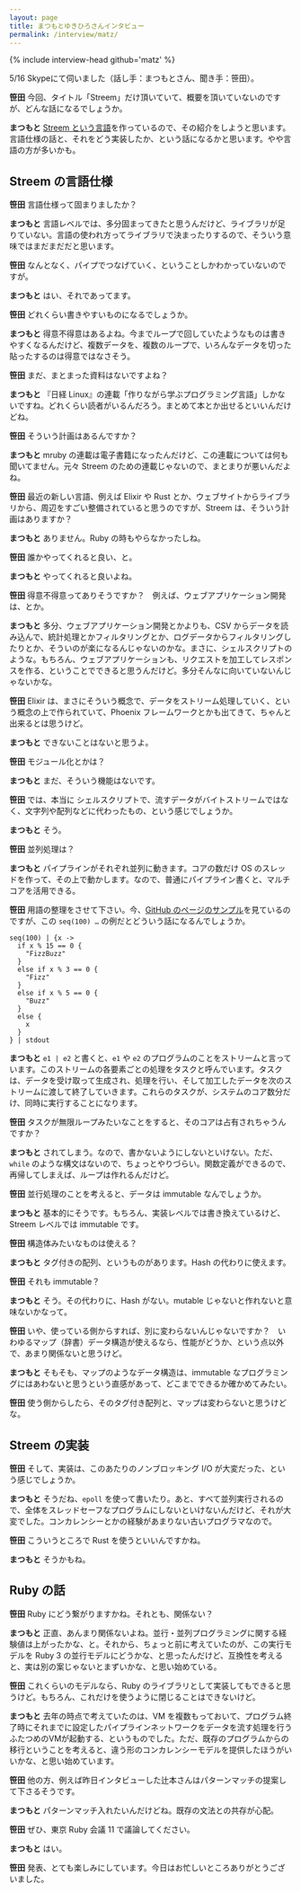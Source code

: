 ```yaml
---
layout: page
title: まつもとゆきひろさんインタビュー
permalink: /interview/matz/
---
```


{% include interview-head github='matz' %}

5/16 Skypeにて伺いました（話し手：まつもとさん、聞き手：笹田）。

__笹田__ 今回、タイトル「Streem」だけ頂いていて、概要を頂いていないのですが、どんな話になるでしょうか。

__まつもと__ [Streem という言語](https://github.com/matz/streem)を作っているので、その紹介をしようと思います。言語仕様の話と、それをどう実装したか、という話になるかと思います。やや言語の方が多いかも。

## Streem の言語仕様

__笹田__ 言語仕様って固まりましたか？

__まつもと__ 言語レベルでは、多分固まってきたと思うんだけど、ライブラリが足りていない。言語の使われ方ってライブラリで決まったりするので、そういう意味ではまだまだだと思います。

__笹田__ なんとなく、パイプでつなげていく、ということしかわかっていないのですが。

__まつもと__ はい、それであってます。

__笹田__ どれくらい書きやすいものになるでしょうか。

__まつもと__ 得意不得意はあるよね。今までループで回していたようなものは書きやすくなるんだけど、複数データを、複数のループで、いろんなデータを切った貼ったするのは得意ではなさそう。

__笹田__ まだ、まとまった資料はないですよね？

__まつもと__ 『日経 Linux』の連載「作りながら学ぶプログラミング言語」しかないですね。どれくらい読者がいるんだろう。まとめて本とか出せるといいんだけどね。

__笹田__ そういう計画はあるんですか？

__まつもと__ mruby の連載は電子書籍になったんだけど、この連載については何も聞いてません。元々 Streem のための連載じゃないので、まとまりが悪いんだよね。

__笹田__ 最近の新しい言語、例えば Elixir や Rust とか、ウェブサイトからライブラリから、周辺をすごい整備されていると思うのですが、Streem は、そういう計画はありますか？

__まつもと__ ありません。Ruby の時もやらなかったしね。

__笹田__ 誰かやってくれると良い、と。

__まつもと__ やってくれると良いよね。

__笹田__ 得意不得意ってありそうですか？　例えば、ウェブアプリケーション開発は、とか。

__まつもと__ 多分、ウェブアプリケーション開発とかよりも、CSV からデータを読み込んで、統計処理とかフィルタリングとか、ログデータからフィルタリングしたりとか、そういのが楽になるんじゃないのかな。まさに、シェルスクリプトのような。もちろん、ウェブアプリケーションも、リクエストを加工してレスポンスを作る、ということでできると思うんだけど。多分そんなに向いていないんじゃないかな。

__笹田__ Elixir は、まさにそういう概念で、データをストリーム処理していく、という概念の上で作られていて、Phoenix フレームワークとかも出てきて、ちゃんと出来るとは思うけど。

__まつもと__ できないことはないと思うよ。

__笹田__ モジュール化とかは？

__まつもと__ まだ、そういう機能はないです。

__笹田__ では、本当に シェルスクリプトで、流すデータがバイトストリームではなく、文字列や配列などに代わったもの、という感じでしょうか。

__まつもと__ そう。

__笹田__ 並列処理は？

__まつもと__ パイプラインがそれぞれ並列に動きます。コアの数だけ OS のスレッドを作って、その上で動かします。なので、普通にパイプライン書くと、マルチコアを活用できる。

__笹田__ 用語の整理をさせて下さい。今、[GitHub のページのサンプル](https://github.com/matz/streem/#examples)を見ているのですが、この `seq(100) …` の例だとどういう話になるんでしょうか。

```
seq(100) | {x ->
  if x % 15 == 0 {
    "FizzBuzz"
  }
  else if x % 3 == 0 {
    "Fizz"
  }
  else if x % 5 == 0 {
    "Buzz"
  }
  else {
    x
  }
} | stdout
```

__まつもと__ `e1 | e2` と書くと、`e1` や `e2` のプログラムのことをストリームと言っています。このストリームの各要素ごとの処理をタスクと呼んでいます。タスクは、データを受け取って生成され、処理を行い、そして加工したデータを次のストリームに渡して終了していきます。これらのタスクが、システムのコア数分だけ、同時に実行することになります。

__笹田__ タスクが無限ループみたいなことをすると、そのコアは占有されちゃうんですか？

__まつもと__ されてしまう。なので、書かないようにしないといけない。ただ、`while` のような構文はないので、ちょっとやりづらい。関数定義ができるので、再帰してしまえば、ループは作れるんだけど。

__笹田__ 並行処理のことを考えると、データは immutable なんでしょうか。

__まつもと__ 基本的にそうです。もちろん、実装レベルでは書き換えているけど、Streem レベルでは immutable です。

__笹田__ 構造体みたいなものは使える？

__まつもと__ タグ付きの配列、というものがあります。Hash の代わりに使えます。

__笹田__ それも immutable？

__まつもと__ そう。その代わりに、Hash がない。mutable じゃないと作れないと意味ないかなって。

__笹田__ いや、使っている側からすれば、別に変わらないんじゃないですか？　いわゆるマップ（辞書）データ構造が使えるなら、性能がどうか、という点以外で、あまり関係ないと思うけど。

__まつもと__ そもそも、マップのようなデータ構造は、immutable なプログラミングにはあわないと思うという直感があって、どこまでできるか確かめてみたい。

__笹田__ 使う側からしたら、そのタグ付き配列と、マップは変わらないと思うけどな。

## Streem の実装

__笹田__ そして、実装は、このあたりのノンブロッキング I/O が大変だった、という感じでしょうか。

__まつもと__ そうだね、`epoll` を使って書いたり。あと、すべて並列実行されるので、全体をスレッドセーフなプログラムにしないといけないんだけど、それが大変でした。コンカレンシーとかの経験があまりない古いプログラマなので。

__笹田__ こういうところで Rust を使うといいんですかね。

__まつもと__ そうかもね。

## Ruby の話

__笹田__ Ruby にどう繋がりますかね。それとも、関係ない？

__まつもと__ 正直、あんまり関係ないよね。並行・並列プログラミングに関する経験値は上がったかな、と。それから、ちょっと前に考えていたのが、この実行モデルを Ruby 3 の並行モデルにどうかな、と思ったんだけど、互換性を考えると、実は別の案じゃないとまずいかな、と思い始めている。

__笹田__ これくらいのモデルなら、Ruby のライブラリとして実装してもできると思うけど。もちろん、これだけを使うように閉じることはできないけど。

__まつもと__ 去年の時点で考えていたのは、VM を複数もっておいて、プログラム終了時にそれまでに設定したパイプラインネットワークをデータを流す処理を行うふたつめのVMが起動する、というものでした。ただ、既存のプログラムからの移行ということを考えると、違う形のコンカレンシーモデルを提供したほうがいいかな、と思い始めています。

__笹田__ 他の方、例えば昨日インタビューした辻本さんはパターンマッチの提案して下さるそうです。

__まつもと__ パターンマッチ入れたいんだけどね。既存の文法との共存が心配。

__笹田__ ぜひ、東京 Ruby 会議 11 で議論してください。

__まつもと__ はい。

__笹田__ 発表、とても楽しみにしています。今日はお忙しいところありがとうございました。
